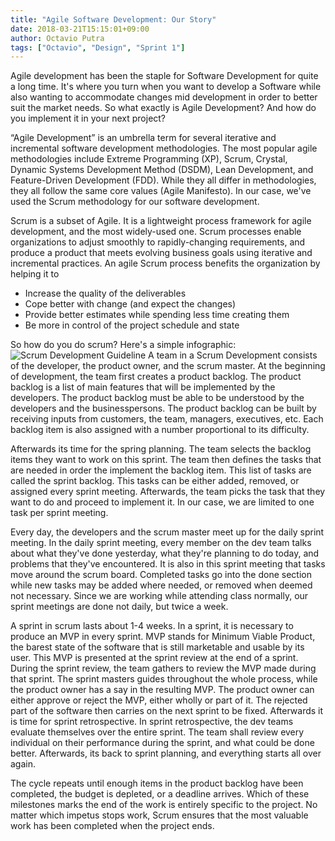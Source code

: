 ```yaml
---
title: "Agile Software Development: Our Story"
date: 2018-03-21T15:15:01+09:00
author: Octavio Putra
tags: ["Octavio", "Design", "Sprint 1"]
---
```


Agile development has been the staple for Software Development for quite a long time. It's where you turn when you want to develop a Software while also wanting to accommodate changes mid development in order to better suit the market needs. So what exactly is Agile Development? And how do you implement it in your next project?

“Agile Development” is an umbrella term for several iterative and incremental software development methodologies. The most popular agile methodologies include Extreme Programming (XP), Scrum, Crystal, Dynamic Systems Development Method (DSDM), Lean Development, and Feature-Driven Development (FDD). While they all differ in methodologies, they all follow the same core values (Agile Manifesto). In our case, we've used the Scrum methodology for our software development.

Scrum is a subset of Agile. It is a lightweight process framework for agile development, and the most widely-used one. Scrum processes enable organizations to adjust smoothly to rapidly-changing requirements, and produce a product that meets evolving business goals using iterative and incremental practices. An agile Scrum process benefits the organization by helping it to
* Increase the quality of the deliverables
* Cope better with change (and expect the changes)
* Provide better estimates while spending less time creating them
* Be more in control of the project schedule and state

So how do you do scrum? Here's a simple infographic:
![Scrum Development Guideline](/img/Scrum.jpg)
A team in a Scrum Development consists of the developer, the product owner, and the scrum master. At the beginning of development, the team first creates a product backlog. The product backlog is a list of main features that will be implemented by the developers. The product backlog must be able to be understood by the developers and the businesspersons. The product backlog can be built by receiving inputs from customers, the team, managers, executives, etc. Each backlog item is also assigned with a number proportional to its difficulty.

Afterwards its time for the spring planning. The team selects the backlog items they want to work on this sprint. The team then defines the tasks that are needed in order the implement the backlog item. This list of tasks are called the sprint backlog. This tasks can be either added, removed, or assigned every sprint meeting. Afterwards, the team picks the task that they want to do and proceed to implement it. In our case, we are limited to one task per sprint meeting.

Every day, the developers and the scrum master meet up for the daily sprint meeting. In the daily sprint meeting, every member on the dev team talks about what they've done yesterday, what they're planning to do today, and problems that they've encountered. It is also in this sprint meeting that tasks move around the scrum board. Completed tasks go into the done section while new tasks may be added where needed, or removed when deemed not necessary. Since we are working while attending class normally, our sprint meetings are done not daily, but twice a week.

A sprint in scrum lasts about 1-4 weeks. In a sprint, it is necessary to produce an MVP in every sprint. MVP stands for Minimum Viable Product, the barest state of the software that is still marketable and usable by its user. This MVP is presented at the sprint review at the end of a sprint. During the sprint review, the team gathers to review the MVP made during that sprint. The sprint masters guides throughout the whole process, while the product owner has a say in the resulting MVP. The product owner can either approve or reject the MVP, either wholly or part of it. The rejected part of the software then carries on the next sprint to be fixed. Afterwards it is time for sprint retrospective. In sprint retrospective, the dev teams evaluate themselves over the entire sprint. The team shall review every individual on their performance during the sprint, and what could be done better. Afterwards, its back to sprint planning, and everything starts all over again.

The cycle repeats until enough items in the product backlog have been completed, the budget is depleted, or a deadline arrives. Which of these milestones marks the end of the work is entirely specific to the project. No matter which impetus stops work, Scrum ensures that the most valuable work has been completed when the project ends.
